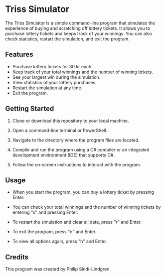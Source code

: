 # Triss Simulator

The Triss Simulator is a simple command-line program that simulates the experience of buying and scratching off lottery tickets. It allows you to purchase lottery tickets and keeps track of your winnings. You can also check statistics, restart the simulation, and exit the program.

## Features

- Purchase lottery tickets for 30 kr each.
- Keep track of your total winnings and the number of winning tickets.
- See your largest win during the simulation.
- View statistics of your lottery purchases.
- Restart the simulation at any time.
- Exit the program.

## Getting Started

1. Clone or download this repository to your local machine.

2. Open a command-line terminal or PowerShell.

3. Navigate to the directory where the program files are located.

4. Compile and run the program using a C# compiler or an integrated development environment (IDE) that supports C#.

5. Follow the on-screen instructions to interact with the program.

## Usage

- When you start the program, you can buy a lottery ticket by pressing Enter.

- You can check your total winnings and the number of winning tickets by entering "s" and pressing Enter.

- To restart the simulation and clear all data, press "r" and Enter.

- To exit the program, press "n" and Enter.

- To view all options again, press "h" and Enter.

## Credits

This program was created by Philip Sindi-Lindgren.

